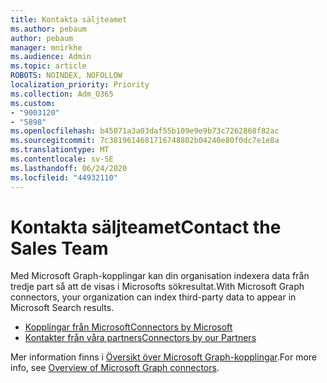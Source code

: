 ```yaml
---
title: Kontakta säljteamet
ms.author: pebaum
author: pebaum
manager: mnirkhe
ms.audience: Admin
ms.topic: article
ROBOTS: NOINDEX, NOFOLLOW
localization_priority: Priority
ms.collection: Adm_O365
ms.custom:
- "9003120"
- "5898"
ms.openlocfilehash: b45071a3a03daf55b109e9e9b73c7262868f82ac
ms.sourcegitcommit: 7c3819614681716748802b04240e80f0dc7e1e8a
ms.translationtype: MT
ms.contentlocale: sv-SE
ms.lasthandoff: 06/24/2020
ms.locfileid: "44932110"
---
```

# <a name="contact-the-sales-team"></a><span data-ttu-id="1d14f-102">Kontakta säljteamet</span><span class="sxs-lookup"><span data-stu-id="1d14f-102">Contact the Sales Team</span></span>

<span data-ttu-id="1d14f-103">Med Microsoft Graph-kopplingar kan din organisation indexera data från tredje part så att de visas i Microsofts sökresultat.</span><span class="sxs-lookup"><span data-stu-id="1d14f-103">With Microsoft Graph connectors, your organization can index third-party data to appear in Microsoft Search results.</span></span>

- [<span data-ttu-id="1d14f-104">Kopplingar från Microsoft</span><span class="sxs-lookup"><span data-stu-id="1d14f-104">Connectors by Microsoft</span></span>](https://docs.microsoft.com/microsoftsearch/connectors-gallery#Microsoft)
- [<span data-ttu-id="1d14f-105">Kontakter från våra partners</span><span class="sxs-lookup"><span data-stu-id="1d14f-105">Connectors by our Partners</span></span>](https://docs.microsoft.com/microsoftsearch/connectors-gallery#Partners)

<span data-ttu-id="1d14f-106">Mer information finns i [Översikt över Microsoft Graph-kopplingar](https://docs.microsoft.com/microsoftsearch/connectors-overview).</span><span class="sxs-lookup"><span data-stu-id="1d14f-106">For more info, see [Overview of Microsoft Graph connectors](https://docs.microsoft.com/microsoftsearch/connectors-overview).</span></span>
